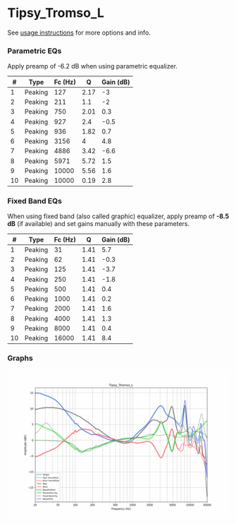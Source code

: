 # Tipsy_Tromso_L
See [usage instructions](https://github.com/jaakkopasanen/AutoEq#usage) for more options and info.

### Parametric EQs
Apply preamp of -6.2 dB when using parametric equalizer.

|   # | Type    |   Fc (Hz) |    Q |   Gain (dB) |
|-----|---------|-----------|------|-------------|
|   1 | Peaking |       127 | 2.17 |        -3   |
|   2 | Peaking |       211 | 1.1  |        -2   |
|   3 | Peaking |       750 | 2.01 |         0.3 |
|   4 | Peaking |       927 | 2.4  |        -0.5 |
|   5 | Peaking |       936 | 1.82 |         0.7 |
|   6 | Peaking |      3156 | 4    |         4.8 |
|   7 | Peaking |      4886 | 3.42 |        -6.6 |
|   8 | Peaking |      5971 | 5.72 |         1.5 |
|   9 | Peaking |     10000 | 5.56 |         1.6 |
|  10 | Peaking |     10000 | 0.19 |         2.8 |

### Fixed Band EQs
When using fixed band (also called graphic) equalizer, apply preamp of **-8.5 dB** (if available) and set gains manually with these parameters.

|   # | Type    |   Fc (Hz) |    Q |   Gain (dB) |
|-----|---------|-----------|------|-------------|
|   1 | Peaking |        31 | 1.41 |         5.7 |
|   2 | Peaking |        62 | 1.41 |        -0.3 |
|   3 | Peaking |       125 | 1.41 |        -3.7 |
|   4 | Peaking |       250 | 1.41 |        -1.8 |
|   5 | Peaking |       500 | 1.41 |         0.4 |
|   6 | Peaking |      1000 | 1.41 |         0.2 |
|   7 | Peaking |      2000 | 1.41 |         1.6 |
|   8 | Peaking |      4000 | 1.41 |         1.3 |
|   9 | Peaking |      8000 | 1.41 |         0.4 |
|  10 | Peaking |     16000 | 1.41 |         8.4 |

### Graphs
![](./Tipsy_Tromso_L.png)
